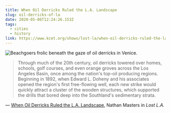 ```yaml
---
title: When Oil Derricks Ruled the L.A. Landscape
slug: oil-derricks-of-la
date: 2020-05-06T12:24:26.153Z
tags:
  - cities
  - history
link: https://www.kcet.org/shows/lost-la/when-oil-derricks-ruled-the-la-landscape
---
```

![Beachgoers frolic beneath the gaze of oil derricks in Venice.](/images/uploads/24530.jpeg "Oil Derricks at Venice Beach")

> Through much of the 20th century, oil derricks towered over homes, schools, golf courses, and even orange groves across the Los Angeles Basin, once among the nation's top-oil producing regions. Beginning in 1892, when Edward L. Doheny and his associates opened the region's first free-flowing well, each new strike would quickly attract a cluster of the wooden structures, which supported the drills that bored deep into the Southland's sedimentary strata.

— [When Oil Derricks Ruled the L.A. Landscape](https://www.kcet.org/shows/lost-la/when-oil-derricks-ruled-the-la-landscape), Nathan Masters in *Lost L.A.*